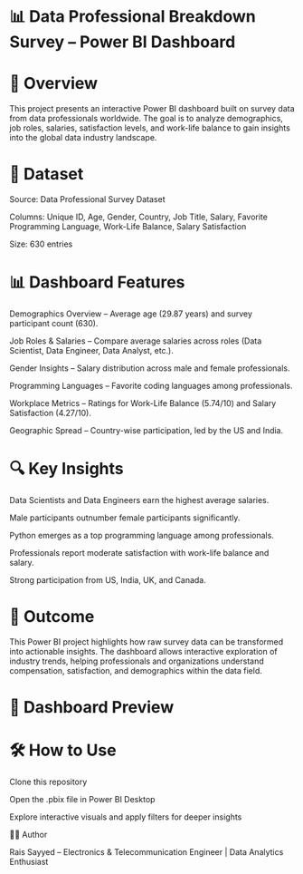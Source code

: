 # 📊 Data Professional Breakdown Survey – Power BI Dashboard

# 📌 Overview

This project presents an interactive Power BI dashboard built on survey data from data professionals worldwide. The goal is to analyze demographics, job roles, salaries, satisfaction levels, and work-life balance to gain insights into the global data industry landscape.

# 📂 Dataset

Source: Data Professional Survey Dataset

Columns: Unique ID, Age, Gender, Country, Job Title, Salary, Favorite Programming Language, Work-Life Balance, Salary Satisfaction

Size: 630 entries

# 📊 Dashboard Features

Demographics Overview – Average age (29.87 years) and survey participant count (630).

Job Roles & Salaries – Compare average salaries across roles (Data Scientist, Data Engineer, Data Analyst, etc.).

Gender Insights – Salary distribution across male and female professionals.

Programming Languages – Favorite coding languages among professionals.

Workplace Metrics – Ratings for Work-Life Balance (5.74/10) and Salary Satisfaction (4.27/10).

Geographic Spread – Country-wise participation, led by the US and India.

# 🔍 Key Insights

Data Scientists and Data Engineers earn the highest average salaries.

Male participants outnumber female participants significantly.

Python emerges as a top programming language among professionals.

Professionals report moderate satisfaction with work-life balance and salary.

Strong participation from US, India, UK, and Canada.

# 🚀 Outcome

This Power BI project highlights how raw survey data can be transformed into actionable insights. The dashboard allows interactive exploration of industry trends, helping professionals and organizations understand compensation, satisfaction, and demographics within the data field.

# 📸 Dashboard Preview

# 🛠️ How to Use

Clone this repository

Open the .pbix file in Power BI Desktop

Explore interactive visuals and apply filters for deeper insights

👨‍💻 Author

Rais Sayyed – Electronics & Telecommunication Engineer | Data Analytics Enthusiast
